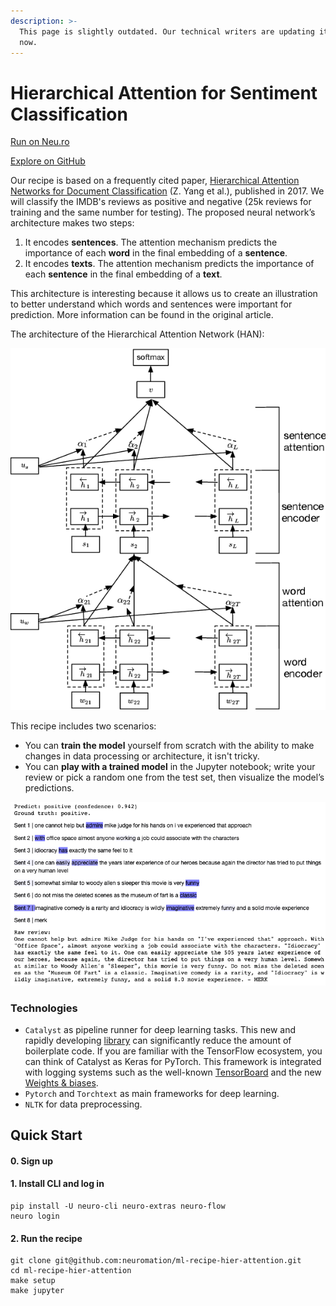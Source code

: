 ```yaml
---
description: >-
  This page is slightly outdated. Our technical writers are updating it right
  now.
---
```


# Hierarchical Attention for Sentiment Classification

[Run on Neu.ro](https://apps.neu.ro/ml-recipes/hier-attention)

[Explore on GitHub](https://github.com/neuromation/ml-recipe-hier-attention)

Our recipe is based on a frequently cited paper, [Hierarchical Attention Networks for Document Classification](https://arxiv.org/abs/1608.07775) \(Z. Yang et al.\), published in 2017. We will classify the IMDB's reviews as positive and negative \(25k reviews for training and the same number for testing\). The proposed neural network’s architecture makes two steps:

1. It encodes **sentences**. The attention mechanism predicts the importance of each **word** in the final embedding of a **sentence**.
2. It encodes **texts**. The attention mechanism predicts the importance of each **sentence** in the final embedding of a **text**.

This architecture is interesting because it allows us to create an illustration to better understand which words and sentences were important for prediction. More information can be found in the original article.

The architecture of the Hierarchical Attention Network \(HAN\):

![](../.gitbook/assets/scheme.png)

This recipe includes two scenarios:

* You can **train the model** yourself from scratch with the ability to make changes in data processing or architecture, it isn't tricky. 
* You can **play with a trained model** in the Jupyter notebook; write your review or pick a random one from the test set, then visualize the model’s predictions.

![](../.gitbook/assets/visualization.png)

### Technologies

* `Catalyst` as pipeline runner for deep learning tasks. This new and rapidly developing [library](https://github.com/catalyst-team/catalyst) can significantly reduce the amount of boilerplate code. If you are familiar with the TensorFlow ecosystem, you can think of Catalyst as Keras for PyTorch. This framework is integrated with logging systems such as the well-known [TensorBoard](https://www.tensorflow.org/tensorboard) and the new [Weights & biases](https://www.wandb.com/).
* `Pytorch` and `Torchtext` as main frameworks for deep learning. 
* `NLTK` for data preprocessing.

## Quick Start

#### 0. Sign up

#### 1. Install CLI and log in

```text
pip install -U neuro-cli neuro-extras neuro-flow
neuro login
```

#### 2. Run the recipe

```text
git clone git@github.com:neuromation/ml-recipe-hier-attention.git
cd ml-recipe-hier-attention
make setup
make jupyter
```

